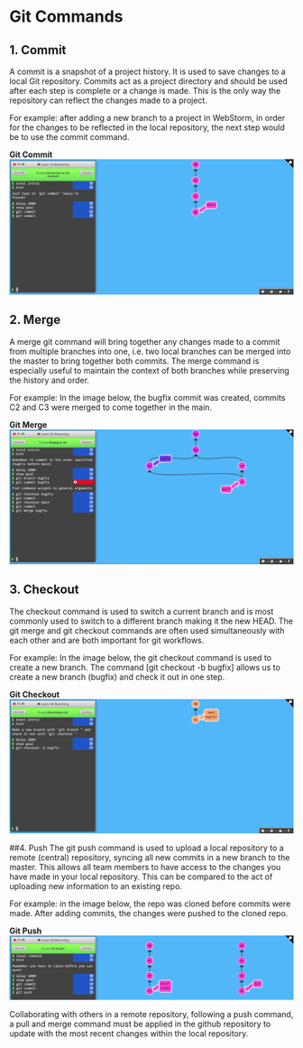 # Git Commands
## 1. Commit
A commit is a snapshot of a project history. It is used to save changes to a local Git repository. Commits act as a project directory and should be used after each step is complete or a change is made. This is the only way the repository can reflect the changes made to a project.

For example: after adding a new branch to a project in WebStorm, in order for the changes to be reflected in the local repository, the next step would be to use the commit command.

**Git Commit**
![Git Commit](/Images/Git-Commit.png)


## 2. Merge
A merge git command will bring together any changes made to a commit from multiple branches into one, i.e. two local branches can be merged into the master to bring together both commits. The merge command is especially useful to maintain the context of both branches while preserving the history and order.

For example: In the image below, the bugfix commit was created, commits C2 and C3 were merged to come together in the main. 

**Git Merge**
![Git Merge](/Images/Git-Merge.png)

## 3. Checkout
The checkout command is used to switch a current branch and is most commonly used to switch to a different branch making it the new HEAD. The git merge and git checkout commands are often used simultaneously with each other and are both important for git workflows.

For example: In the image below, the git checkout command is used to create a new branch. The command [git checkout -b bugfix] allows us to create a new branch (bugfix) and check it out in one step.

**Git Checkout**
![Git Checkout](/Images/Git-Checkout.png)


##4. Push
The git push command is used to upload a local repository to a remote (central) repository, syncing all new commits in a new branch to the master. This allows all team members to have access to the changes you have made in your local repository. This can be compared to the act of uploading new information to an existing repo.

For example: in the image below, the repo was cloned before commits were made. After adding commits, the changes were pushed to the cloned repo.

**Git Push**
![Git Push](/Images/Git-Push.png)

Collaborating with others in a remote repository, following a push command, a pull and merge command must be applied in the github repository to update with the most recent changes within the local repository.
